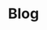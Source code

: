 ---
layout: list
title: Blog
slug: blog
menu: true
order: 2
description: >
  Blog Category
accent_color: rgb(38,139,210)
accent_image:
  background: rgb(32,32,32)
  overlay:    false
---